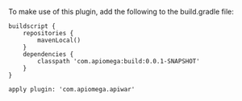 To make use of this plugin, add the following to the build.gradle file:

```
buildscript {
    repositories {
        mavenLocal()
    }
    dependencies {
        classpath 'com.apiomega:build:0.0.1-SNAPSHOT'
    }
}

apply plugin: 'com.apiomega.apiwar'
```